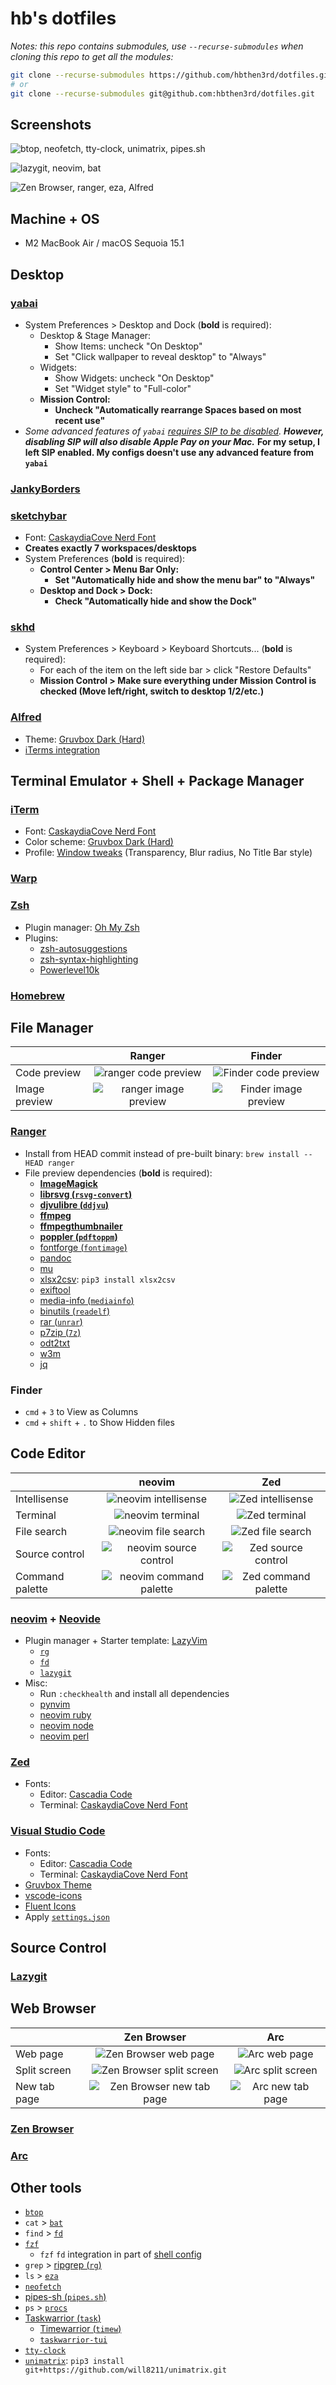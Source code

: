 # hb's dotfiles

_Notes: this repo contains submodules, use `--recurse-submodules` when cloning this repo to get all the modules:_

```bash
git clone --recurse-submodules https://github.com/hbthen3rd/dotfiles.git
# or
git clone --recurse-submodules git@github.com:hbthen3rd/dotfiles.git
```

## Screenshots

![btop, neofetch, tty-clock, unimatrix, pipes.sh](/screenshots/__screenshot1.png 'btop, neofetch, tty-clock, unimatrix, pipes.sh')

![lazygit, neovim, bat](/screenshots/__screenshot2.png 'lazygit, neovim, bat')

![Zen Browser, ranger, eza, Alfred](/screenshots/__screenshot3.png 'Zen Browser, ranger, eza, Alfred')

## Machine + OS

- M2 MacBook Air / macOS Sequoia 15.1

## Desktop

### [yabai](https://github.com/koekeishiya/yabai)

- System Preferences > Desktop and Dock (**bold** is required):
  - Desktop & Stage Manager:
    - Show Items: uncheck "On Desktop"
    - Set "Click wallpaper to reveal desktop" to "Always"
  - Widgets:
    - Show Widgets: uncheck "On Desktop"
    - Set "Widget style" to "Full-color"
  - **Mission Control:**
    - **Uncheck "Automatically rearrange Spaces based on most recent use"**
- _Some advanced features of `yabai` [requires SIP to be disabled](https://github.com/koekeishiya/yabai/wiki/Disabling-System-Integrity-Protection)._ _**However, disabling SIP will also disable Apple Pay on your Mac.**_ **For my setup, I left SIP enabled. My configs doesn't use any advanced feature from `yabai`**

### [JankyBorders](https://github.com/FelixKratz/JankyBorders)

### [sketchybar](https://github.com/FelixKratz/SketchyBar)

- Font: [CaskaydiaCove Nerd Font](https://www.nerdfonts.com/font-downloads)
- **Creates exactly 7 workspaces/desktops**
- System Preferences (**bold** is required):
  - **Control Center > Menu Bar Only:**
    - **Set "Automatically hide and show the menu bar" to "Always"**
  - **Desktop and Dock > Dock:**
    - **Check "Automatically hide and show the Dock"**

### [skhd](https://github.com/koekeishiya/skhd)

- System Preferences > Keyboard > Keyboard Shortcuts... (**bold** is required):
  - For each of the item on the left side bar > click "Restore Defaults"
  - **Mission Control > Make sure everything under Mission Control is checked (Move left/right, switch to desktop 1/2/etc.)**

### [Alfred](https://www.alfredapp.com/)

- Theme: [Gruvbox Dark (Hard)](/manual-application/Alfred/Gruvbox%20Dark%20(Hard).alfredappearance)
- [iTerms integration](https://github.com/vitorgalvao/custom-alfred-iterm-scripts)

## Terminal Emulator + Shell + Package Manager

### [iTerm](https://iterm2.com/)

- Font: [CaskaydiaCove Nerd Font](https://www.nerdfonts.com/font-downloads)
- Color scheme: [Gruvbox Dark (Hard)](/manual-application/iTerm/Gruvbox%20Dark%20(Hard).itermcolors)
- Profile: [Window tweaks](/manual-application/iTerm/Default.json) (Transparency, Blur radius, No Title Bar style)

### [Warp](https://www.warp.dev/download)

### [Zsh](https://github.com/ohmyzsh/ohmyzsh/wiki/Installing-ZSH)

- Plugin manager: [Oh My Zsh](https://github.com/ohmyzsh/ohmyzsh#basic-installation)
- Plugins:
  - [zsh-autosuggestions](https://github.com/zsh-users/zsh-autosuggestions/blob/master/INSTALL.md#oh-my-zsh)
  - [zsh-syntax-highlighting](https://github.com/zsh-users/zsh-syntax-highlighting/blob/master/INSTALL.md#oh-my-zsh)
  - [Powerlevel10k](https://github.com/romkatv/powerlevel10k#oh-my-zsh)

### [Homebrew](https://brew.sh/)

## File Manager

| | Ranger | Finder |
| :- | :-: | :-: |
| Code preview | ![ranger code preview](/screenshots/ranger_code.png 'ranger code preview') | ![Finder code preview](/screenshots/finder_code.png 'Finder code preview') |
| Image preview | ![ranger image preview](/screenshots/ranger_image.png 'ranger image preview') | ![Finder image preview](/screenshots/finder_image.png 'Finder image preview') |

### [Ranger](https://github.com/ranger/ranger)

- Install from HEAD commit instead of pre-built binary: `brew install --HEAD ranger`
- File preview dependencies (**bold** is required):
  - **[ImageMagick](https://formulae.brew.sh/formula/imagemagick)**
  - **[librsvg (`rsvg-convert`)](https://formulae.brew.sh/formula/librsvg)**
  - **[djvulibre (`ddjvu`)](https://formulae.brew.sh/formula/djvulibre)**
  - **[ffmpeg](https://formulae.brew.sh/formula/ffmpeg)**
  - **[ffmpegthumbnailer](https://formulae.brew.sh/formula/ffmpegthumbnailer)**
  - **[poppler (`pdftoppm`)](https://formulae.brew.sh/formula/poppler)**
  - [fontforge (`fontimage`)](https://formulae.brew.sh/formula/fontforge)
  - [pandoc](https://formulae.brew.sh/formula/pandoc)
  - [mu](https://formulae.brew.sh/formula/mu)
  - [xlsx2csv](https://github.com/dilshod/xlsx2csv): `pip3 install xlsx2csv`
  - [exiftool](https://formulae.brew.sh/formula/exiftool)
  - [media-info (`mediainfo`)](https://formulae.brew.sh/formula/media-info)
  - [binutils (`readelf`)](https://formulae.brew.sh/formula/binutils)
  - [rar (`unrar`)](https://formulae.brew.sh/cask/rar)
  - [p7zip (`7z`)](https://formulae.brew.sh/formula/p7zip)
  - [odt2txt](https://formulae.brew.sh/formula/odt2txt)
  - [w3m](https://formulae.brew.sh/formula/w3m)
  - [jq](https://formulae.brew.sh/formula/jq)

### Finder

- `cmd` + `3` to View as Columns
- `cmd` + `shift` + `.` to Show Hidden files

## Code Editor


| | neovim | Zed |
| :- | :-: | :-: |
| Intellisense | ![neovim intellisense](/screenshots/neovim_intellisense.png 'neovim intellisense') | ![Zed intellisense](/screenshots/zed_intellisense.png 'Zed intellisense') |
| Terminal | ![neovim terminal](/screenshots/neovim_terminal.png 'neovim terminal') | ![Zed terminal](/screenshots/zed_terminal.png 'Zed terminal') |
| File search | ![neovim file search](/screenshots/neovim_filesearch.png 'neovim file search') | ![Zed file search](/screenshots/zed_filesearch.png 'Zed file search') |
| Source control | ![neovim source control](/screenshots/neovim_sourcecontrol.png 'neovim source control') | ![Zed source control](/screenshots/zed_sourcecontrol.png 'Zed source control') |
| Command palette | ![neovim command palette](/screenshots/neovim_commandpalette.png 'neovim command palette') | ![Zed command palette](/screenshots/zed_commandpalette.png 'Zed command palette') |

### [neovim](https://github.com/neovim/neovim/wiki/Installing-Neovim#homebrew-on-macos-or-linux) + [Neovide](https://neovide.dev/installation.html#homebrew)

- Plugin manager + Starter template: [LazyVim](https://www.lazyvim.org/installation)
  - [`rg`](https://github.com/BurntSushi/ripgrep#installation)
  - [`fd`](https://github.com/sharkdp/fd#on-macos)
  - [`lazygit`](https://github.com/jesseduffield/lazygit#homebrew)
- Misc:
  - Run `:checkhealth` and install all dependencies
  - [pynvim](https://github.com/neovim/pynvim#install)
  - [neovim ruby](https://github.com/neovim/neovim-ruby#installation)
  - [neovim node](https://github.com/neovim/node-client#installation)
  - [neovim perl](https://neovim.io/doc/user/provider.html#provider-perl)

### [Zed](https://zed.dev/download)
  - Fonts:
    - Editor: [Cascadia Code](https://github.com/microsoft/cascadia-code/releases/latest)
    - Terminal: [CaskaydiaCove Nerd Font](https://www.nerdfonts.com/font-downloads)

### [Visual Studio Code](https://code.visualstudio.com/)
  - Fonts:
    - Editor: [Cascadia Code](https://github.com/microsoft/cascadia-code/releases/latest)
    - Terminal: [CaskaydiaCove Nerd Font](https://www.nerdfonts.com/font-downloads)
  - [Gruvbox Theme](https://marketplace.visualstudio.com/items?itemName=jdinhlife.gruvbox)
  - [vscode-icons](https://marketplace.visualstudio.com/items?itemName=vscode-icons-team.vscode-icons)
  - [Fluent Icons](https://marketplace.visualstudio.com/items?itemName=miguelsolorio.fluent-icons)
  - Apply [`settings.json`](/manual-application/VSCode/settings.json)

## Source Control

### [Lazygit](https://github.com/jesseduffield/lazygit#homebrew)

## Web Browser

| | Zen Browser | Arc |
| :- | :-: | :-: |
| Web page | ![Zen Browser web page](/screenshots/zenbrowser_webpage.png 'Zen Browser web page') | ![Arc web page](/screenshots/arc_webpage.png 'Arc web page') |
| Split screen | ![Zen Browser split screen](/screenshots/zenbrowser_splitscreen.png 'Zen Browser split screen') | ![Arc split screen](/screenshots/arc_splitscreen.png 'Arc split screen') |
| New tab page | ![Zen Browser new tab page](/screenshots/zenbrowser_newtab.png 'Zen Browser new tab page') | ![Arc new tab page](/screenshots/arc_newtab.png 'Arc new tab page') |

### [Zen Browser](https://zen-browser.app/download)

### [Arc](https://arc.net/)

## Other tools

- [`btop`](https://github.com/aristocratos/btop#installation)
- `cat` > [`bat`](https://github.com/sharkdp/bat#on-macos-or-linux-via-homebrew)
- `find` > [`fd`](https://github.com/sharkdp/fd#on-macos)
- [`fzf`](https://github.com/junegunn/fzf#using-homebrew)
  - `fzf` `fd` integration in part of [shell config](/.zshrc)
- `grep` > [ripgrep (`rg`)](https://github.com/BurntSushi/ripgrep#installation)
- `ls` > [`eza`](https://github.com/eza-community/eza#brew-macos)
- [`neofetch`](https://github.com/dylanaraps/neofetch/wiki/Installation#macos-homebrew)
- [pipes-sh (`pipes.sh`)](https://formulae.brew.sh/formula/pipes-sh)
- `ps` > [`procs`](https://github.com/dalance/procs#homebrew)
- [Taskwarrior (`task`)](https://taskwarrior.org/download/#distributions)
  - [Timewarrior (`timew`)](https://timewarrior.net/docs/install/#distributions)
  - [`taskwarrior-tui`](https://kdheepak.com/taskwarrior-tui/installation/)
- [`tty-clock`](https://formulae.brew.sh/formula/tty-clock)
- [`unimatrix`](https://github.com/will8211/unimatrix): `pip3 install git+https://github.com/will8211/unimatrix.git`
